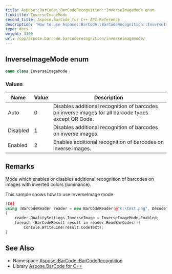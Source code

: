 ```yaml
---
title: Aspose::BarCode::BarCodeRecognition::InverseImageMode enum
linktitle: InverseImageMode
second_title: Aspose.BarCode for C++ API Reference
description: 'How to use Aspose::BarCode::BarCodeRecognition::InverseImageMode enum in C++.'
type: docs
weight: 3300
url: /cpp/aspose.barcode.barcoderecognition/inverseimagemode/
---
```

## InverseImageMode enum




```cpp
enum class InverseImageMode
```

### Values

| Name | Value | Description |
| --- | --- | --- |
| Auto | 0 | Disables additional recognition of barcodes on inverse images for all barcode types except QR Code. |
| Disabled | 1 | Disables additional recognition of barcodes on inverse images. |
| Enabled | 2 | Enables additional recognition of barcodes on inverse images. |

## Remarks


Mode which enables or disables additional recognition of barcodes on images with inverted colors (luminance). 

This sample shows how to use InverseImage mode 
```cpp
[C#]
using (BarCodeReader reader = new BarCodeReader(@"c:\test.png", DecodeType.Code39Extended, DecodeType.Code128))
{
    reader.QualitySettings.InverseImage = InverseImageMode.Enabled;
    foreach (BarCodeResult result in reader.ReadBarCodes())
        Console.WriteLine(result.CodeText);
}
```




## See Also

* Namespace [Aspose::BarCode::BarCodeRecognition](../)
* Library [Aspose.BarCode for C++](../../)
